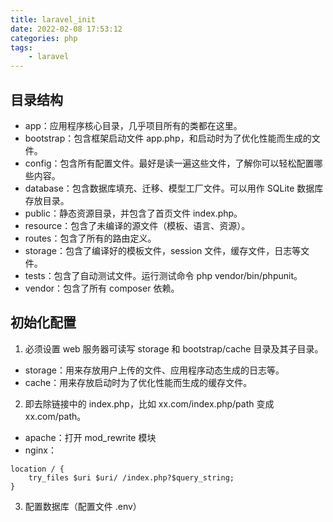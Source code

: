 ```yaml
---
title: laravel_init
date: 2022-02-08 17:53:12
categories: php 
tags:
	- laravel
---
```



## 目录结构

- app：应用程序核心目录，几乎项目所有的类都在这里。
- bootstrap：包含框架启动文件 app.php，和启动时为了优化性能而生成的文件。
- config：包含所有配置文件。最好是读一遍这些文件，了解你可以轻松配置哪些内容。
- database：包含数据库填充、迁移、模型工厂文件。可以用作 SQLite 数据库存放目录。
- public：静态资源目录，并包含了首页文件 index.php。
- resource：包含了未编译的源文件（模板、语言、资源）。
- routes：包含了所有的路由定义。
- storage：包含了编译好的模板文件，session 文件，缓存文件，日志等文件。
- tests：包含了自动测试文件。运行测试命令 php vendor/bin/phpunit。
- vendor：包含了所有 composer 依赖。

## 初始化配置

1. 必须设置 web 服务器可读写 storage 和 bootstrap/cache 目录及其子目录。

- storage：用来存放用户上传的文件、应用程序动态生成的日志等。
- cache：用来存放启动时为了优化性能而生成的缓存文件。

2. 即去除链接中的 index.php，比如 xx.com/index.php/path 变成 xx.com/path。
- apache：打开 mod_rewrite 模块
- nginx：

```nginx
location / {
    try_files $uri $uri/ /index.php?$query_string;
}
```

3. 配置数据库（配置文件 .env）
